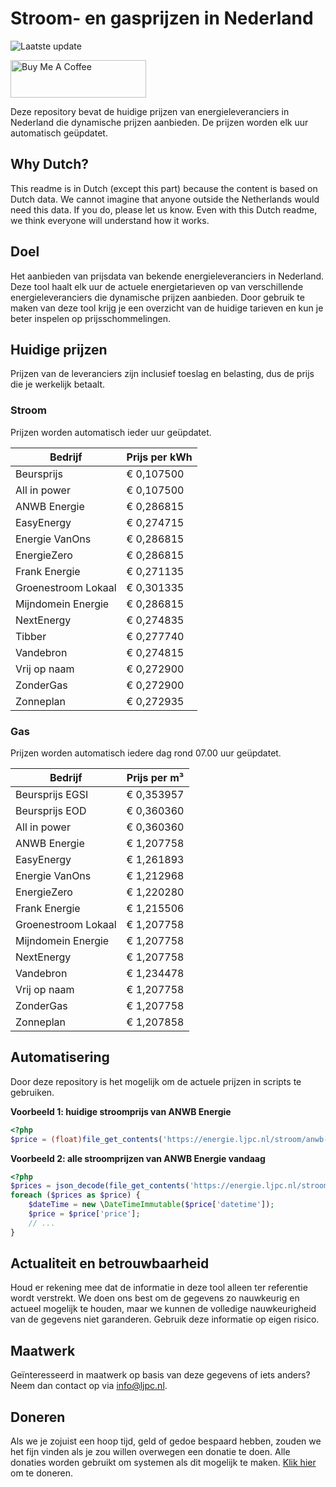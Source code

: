# Stroom- en gasprijzen in Nederland

![Laatste update](https://img.shields.io/badge/laatste%20update-2025--04--07%2022%3A00%20CET-brightgreen)

<a href="https://www.buymeacoffee.com/Lars-" target="_blank"><img src="https://cdn.buymeacoffee.com/buttons/v2/default-orange.png" alt="Buy Me A Coffee" height="60" style="height: 60px !important;width: 217px !important;" ></a>

Deze repository bevat de huidige prijzen van energieleveranciers in Nederland die dynamische prijzen aanbieden. De prijzen worden elk uur automatisch geüpdatet.

## Why Dutch?

This readme is in Dutch (except this part) because the content is based on Dutch data. We cannot imagine that anyone outside the Netherlands would need this data. If you do, please let us know. Even with this Dutch readme, we think
everyone will understand how it works.

## Doel

Het aanbieden van prijsdata van bekende energieleveranciers in Nederland. Deze tool haalt elk uur de actuele energietarieven op van verschillende energieleveranciers die dynamische prijzen aanbieden. Door gebruik te maken van deze tool
krijg je een overzicht van de huidige tarieven en kun je beter inspelen op prijsschommelingen.

## Huidige prijzen

Prijzen van de leveranciers zijn inclusief toeslag en belasting, dus de prijs die je werkelijk betaalt.

### Stroom

Prijzen worden automatisch ieder uur geüpdatet.

 Bedrijf | Prijs per kWh 
---------|---------------
Beursprijs | € 0,107500
All in power | € 0,107500
ANWB Energie | € 0,286815
EasyEnergy | € 0,274715
Energie VanOns | € 0,286815
EnergieZero | € 0,286815
Frank Energie | € 0,271135
Groenestroom Lokaal | € 0,301335
Mijndomein Energie | € 0,286815
NextEnergy | € 0,274835
Tibber | € 0,277740
Vandebron | € 0,274815
Vrij op naam | € 0,272900
ZonderGas | € 0,272900
Zonneplan | € 0,272935


### Gas

Prijzen worden automatisch iedere dag rond 07.00 uur geüpdatet.

 Bedrijf | Prijs per m³ 
---------|--------------
Beursprijs EGSI | € 0,353957
Beursprijs EOD | € 0,360360
All in power | € 0,360360
ANWB Energie | € 1,207758
EasyEnergy | € 1,261893
Energie VanOns | € 1,212968
EnergieZero | € 1,220280
Frank Energie | € 1,215506
Groenestroom Lokaal | € 1,207758
Mijndomein Energie | € 1,207758
NextEnergy | € 1,207758
Vandebron | € 1,234478
Vrij op naam | € 1,207758
ZonderGas | € 1,207758
Zonneplan | € 1,207858


## Automatisering

Door deze repository is het mogelijk om de actuele prijzen in scripts te gebruiken.

**Voorbeeld 1: huidige stroomprijs van ANWB Energie**

```php
<?php
$price = (float)file_get_contents('https://energie.ljpc.nl/stroom/anwb-energie-nu.txt');

```

**Voorbeeld 2: alle stroomprijzen van ANWB Energie vandaag**

```php
<?php
$prices = json_decode(file_get_contents('https://energie.ljpc.nl/stroom/all-in-power-vandaag.json'),true);
foreach ($prices as $price) {
    $dateTime = new \DateTimeImmutable($price['datetime']);
    $price = $price['price'];
    // ...
}
```

## Actualiteit en betrouwbaarheid

Houd er rekening mee dat de informatie in deze tool alleen ter referentie wordt verstrekt. We doen ons best om de gegevens zo nauwkeurig en actueel mogelijk te houden, maar we kunnen de volledige nauwkeurigheid van de gegevens niet
garanderen. Gebruik deze informatie op eigen risico.

## Maatwerk

Geïnteresseerd in maatwerk op basis van deze gegevens of iets anders? Neem dan contact op
via [info@ljpc.nl](mailto:info@ljpc.nl?subject=Energie%20prijzen).

## Doneren

Als we je zojuist een hoop tijd, geld of gedoe bespaard hebben, zouden we het fijn vinden als je zou willen overwegen een
donatie te doen. Alle donaties worden gebruikt om systemen als dit mogelijk te
maken. [Klik hier](https://www.buymeacoffee.com/Lars-) om te doneren.
